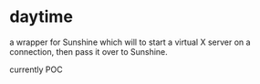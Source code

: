 # daytime
a wrapper for Sunshine which will to start a virtual X server on a connection, then pass it over to Sunshine.

currently POC
